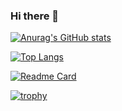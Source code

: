 ### Hi there 👋

<!--
**soSeven/soSeven** is a ✨ _special_ ✨ repository because its `README.md` (this file) appears on your GitHub profile.

Here are some ideas to get you started:

- 🔭 I’m currently working on ...
- 🌱 I’m currently learning ...
- 👯 I’m looking to collaborate on ...
- 🤔 I’m looking for help with ...
- 💬 Ask me about ...
- 📫 How to reach me: ...
- 😄 Pronouns: ...
- ⚡ Fun fact: ...
-->

[![Anurag's GitHub stats](https://github-readme-stats.vercel.app/api?username=soSeven&show_icons=true&theme=onedark&count_private=true)](https://github.com/anuraghazra/github-readme-stats)

[![Top Langs](https://github-readme-stats.vercel.app/api/top-langs/?username=soSeven&show_icons=true&theme=onedark&count_private=true)](https://github.com/anuraghazra/github-readme-stats)

[![Readme Card](https://github-readme-stats.vercel.app/api/pin/?username=soSeven&repo=SoNavigationController)](https://github.com/anuraghazra/github-readme-stats)

[![trophy](https://github-profile-trophy.vercel.app/?username=soSeven&theme=onedark)](https://github.com/ryo-ma/github-profile-trophy)
